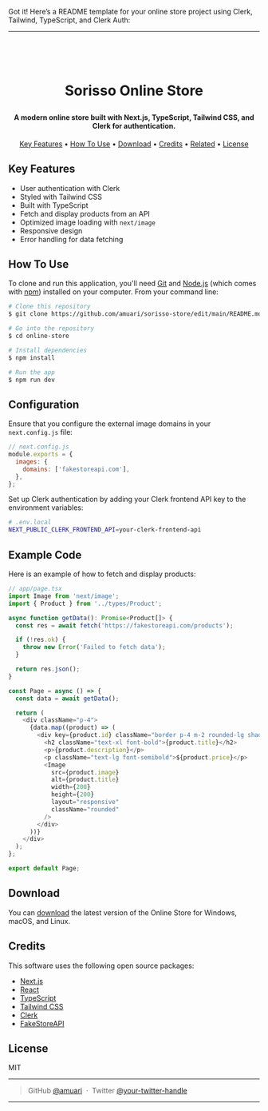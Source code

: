 Got it! Here’s a README template for your online store project using Clerk, Tailwind, TypeScript, and Clerk Auth:

---

<h1 align="center">
  <br>
  
Sorisso Online Store
  <br>
</h1>

<h4 align="center">A modern online store built with Next.js, TypeScript, Tailwind CSS, and Clerk for authentication.</h4>



<p align="center">
  <a href="#key-features">Key Features</a> •
  <a href="#how-to-use">How To Use</a> •
  <a href="#download">Download</a> •
  <a href="#credits">Credits</a> •
  <a href="#related">Related</a> •
  <a href="#license">License</a>
</p>



## Key Features

* User authentication with Clerk
* Styled with Tailwind CSS
* Built with TypeScript
* Fetch and display products from an API
* Optimized image loading with `next/image`
* Responsive design
* Error handling for data fetching

## How To Use

To clone and run this application, you'll need [Git](https://git-scm.com) and [Node.js](https://nodejs.org/en/download/) (which comes with [npm](http://npmjs.com)) installed on your computer. From your command line:

```bash
# Clone this repository
$ git clone https://github.com/amuari/sorisso-store/edit/main/README.md

# Go into the repository
$ cd online-store

# Install dependencies
$ npm install

# Run the app
$ npm run dev
```

## Configuration

Ensure that you configure the external image domains in your `next.config.js` file:

```javascript
// next.config.js
module.exports = {
  images: {
    domains: ['fakestoreapi.com'],
  },
};
```

Set up Clerk authentication by adding your Clerk frontend API key to the environment variables:

```bash
# .env.local
NEXT_PUBLIC_CLERK_FRONTEND_API=your-clerk-frontend-api
```

## Example Code

Here is an example of how to fetch and display products:

```typescript
// app/page.tsx
import Image from 'next/image';
import { Product } from '../types/Product';

async function getData(): Promise<Product[]> {
  const res = await fetch('https://fakestoreapi.com/products');

  if (!res.ok) {
    throw new Error('Failed to fetch data');
  }

  return res.json();
}

const Page = async () => {
  const data = await getData();

  return (
    <div className="p-4">
      {data.map((product) => (
        <div key={product.id} className="border p-4 m-2 rounded-lg shadow-lg">
          <h2 className="text-xl font-bold">{product.title}</h2>
          <p>{product.description}</p>
          <p className="text-lg font-semibold">${product.price}</p>
          <Image
            src={product.image}
            alt={product.title}
            width={200}
            height={200}
            layout="responsive"
            className="rounded"
          />
        </div>
      ))}
    </div>
  );
};

export default Page;
```

## Download

You can [download](https://github.com/amuari/sorisso-store) the latest version of the Online Store for Windows, macOS, and Linux.

## Credits

This software uses the following open source packages:

- [Next.js](https://nextjs.org/)
- [React](https://reactjs.org/)
- [TypeScript](https://www.typescriptlang.org/)
- [Tailwind CSS](https://tailwindcss.com/)
- [Clerk](https://clerk.dev/)
- [FakeStoreAPI](https://fakestoreapi.com/)



## License

MIT

---


> GitHub [@amuari](https://github.com/your-username) &nbsp;&middot;&nbsp;
> Twitter [@your-twitter-handle](https://twitter.com/amuaridev)

---

